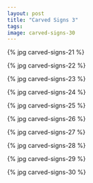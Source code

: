 ```yaml
---
layout: post
title: "Carved Signs 3"
tags:
image: carved-signs-30
---
```

{% jpg carved-signs-21 %}

{% jpg carved-signs-22 %}

{% jpg carved-signs-23 %}

{% jpg carved-signs-24 %}

{% jpg carved-signs-25 %}

{% jpg carved-signs-26 %}

{% jpg carved-signs-27 %}

{% jpg carved-signs-28 %}

{% jpg carved-signs-29 %}

{% jpg carved-signs-30 %}

